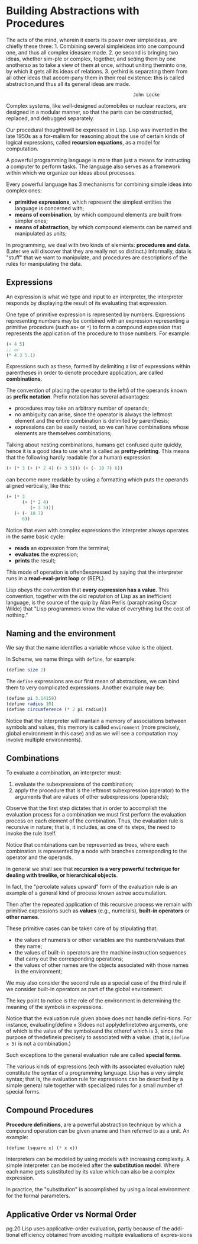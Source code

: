 # Building Abstractions with Procedures

The acts of the mind, wherein it exerts its power over simpleideas, are
chiefly these three: 1. Combining several simpleideas into one compound
one, and thus all complex ideasare made. 2. e second is bringing two
ideas, whether sim-ple or complex, together, and seing them by one
anotherso as to take a view of them at once, without uniting theminto one,
by which it gets all its ideas of relations. 3. ethird is separating
them from all other ideas that accom-pany them in their real existence:
this is called abstraction,and thus all its general ideas are made.

                                                    John Locke


Complex systems, like well-designed automobiles or nuclear
reactors, are designed in a modular manner, so that the parts can be
constructed, replaced, and debugged separately.

Our procedural thoughtswill be expressed in Lisp. Lisp was invented in
the late 1950s as a for-malism for reasoning about the use of certain
kinds of logical expressions, called **recursion equations**, as a model
for computation.


A powerful programming language is more than just a means for instructing
a computer to perform tasks. The language also serves as a framework
within which we organize our ideas about processes.

Every powerful language has 3 mechanisms for combining simple ideas into
complex ones:
- **primitive expressions**, which represent the simplest entities the language is
                         concerned with;
- **means of combination**, by which compound elements are built from simpler ones;
- **means of abstraction**, by which compound elements can be named and manipulated
                        as units;

In programming, we deal with two kinds of elements: **procedures and data**.
(Later we will discover that they are really not so distinct.)
Informally, data is "stuff" that we want to manipulate, and procedures
are descriptions of the rules for manipulating the data.


## Expressions


An expression is what we type and input to an interpreter, the interpreter
responds by displaying the result of its evaluating that expression.

One type of primitive expression is represented by numbers.
Expressions representing numbers may be combined with an expression
representing a primitive procedure (such as`+` or `*`) to form a compound
expression that represents the application of the procedure to those
numbers. For example:

```scheme
(+ 4 5)
;; or
(* 4.3 5.1)
```

Expressions such as these, formed by delimiting a list of
expressions within parentheses in order to denote procedure application,
are called **combinations**.

The convention of placing the operator to the left of the operands
known as **prefix notation**.
Prefix notation has several advantages:
- procedures may take an arbitrary number of operands;
- no ambiguity can arise, since the operator is always the leftmost
  element and the entire combination is delimited by parenthesis;
- expressions can be easily nested, so we can have combinations whose
  elements are themselves combinations;

Talking about nesting combinations, humans get confused quite quickly,
hence it is a good idea to use what is called as **pretty-printing**.
This means that the following hardly readable (for a human) expression:
```scheme
(+ (* 3 (+ (* 2 4) (+ 3 5))) (+ (- 10 7) 6))
```
can become more readable by using a formatting which puts the operands
aligned vertically, like this:
```scheme
(+ (* 3
      (+ (* 2 4)
         (+ 3 5)))
   (+ (- 10 7)
      6))
```

Notice that even with complex expressions
the interpreter always operates in the same basic cycle:
- **reads** an expression from the terminal;
- **evaluates** the expression;
- **prints** the result;

This mode of operation is oftenexpressed by saying that the
interpreter runs in a **read-eval-print loop** or (REPL).

Lisp obeys the convention that **every expression has a value**.
This convention, together with the old reputation of Lisp as an inefficient
language, is the source of the quip by Alan Perlis (paraphrasing Oscar
Wilde) that "Lisp programmers know the value of everything but the cost
of nothing."

## Naming and the environment
We say that the name identifies a variable whose value is the object.

In Scheme, we name things with `define`, for example:
```scheme
(define size 2)
```

The `define` expressions are our first mean of abstractions, we
can bind them to very complicated expressions. Another 
example may be:
```scheme
(define pi 3.14159)
(define radius 10)
(define circumference (* 2 pi radius))
```
Notice that the interpreter will mantain a memory of associations between
symbols and values, this memory is called `environment` (more precisely,
global environment in this case) and as we will see a computation may
involve multiple environments).

## Combinations

To evaluate a combination, an interpreter must:
1. evaluate the subexpressions of the combination;
2. apply the procedure that is the leftmost subexpression
   (operator) to the arguments that are values of other
   subexpressions (operands); 

Observe that the first step dictates that in order to accomplish the
evaluation process for a combination we must first perform the evaluation
process on each element of the combination. Thus, the evaluation rule
is recursive in nature; that is, it includes, as one of its steps, the need
to invoke the rule itself.

Notice that combinations can be represented as trees, where each combination
is represented by a node with branches corresponding to the operator and
the operands.

In general we shall see that **recursion is a very powerful technique for
dealing with treelike, or hierarchical objects**.

In fact, the "percolate values upward" form of the evaluation rule is an
example of a general kind of process known astree accumulation.

Then after the repeated application of this recursive process we remain
with primitive expressions such as **values** (e.g., numerals), **built-in
operators** or **other names**.

These primitive cases can be taken care of by stipulating that:
- the values of numerals or other variables are the numbers/values that they name;
- the values of built-in operators are the machine instruction sequences that carry out the corresponding operations;
- the values of other names are the objects associated with those names in the environment;

We may also consider the second rule as a special case of the third rule if we consider built-in
operators as part of the global environment.

The key point to notice is the role of the environment in determining the 
meaning of the symbols in expressions.

Notice that the evaluation rule given above does not handle
defini-tions. For instance, evaluating(define x 3)does not
applydefinetotwo arguments, one of which is the value of the symbolxand
the otherof which is 3, since the purpose of thedefineis precisely to
associated with a value. (that is,`(define x 3)` is not a combination.)

Such exceptions to the general evaluation rule are called **special forms**.

The various kinds of expressions (ech with its associated evaluation rule)
constitute the syntax of a programming language. Lisp has a very simple syntax;
that is, the evaluation rule for expressions can be described by a simple
general rule together with specialized rules for a small number of special forms.

## Compound Procedures

**Procedure definitions**, are a powerful abstraction technique by which a 
compound operation can be given aname and then referred to as a unit.
An example:
```scheme
(define (square x) (* x x))
```

Interpreters can be modeled by using models with increasing complexity.
A simple interpreter can be modeled after the **substitution model**.
Where each name gets substituted by its value which can also be a complex
expression.

In practice, the "substitution" is accomplished by using a local environment 
for the formal parameters.

## Applicative Order vs Normal Order

pg.20
Lisp uses applicative-order evaluation, partly because of the addi-tional
efficiency obtained from avoiding multiple evaluations of expres-sions
